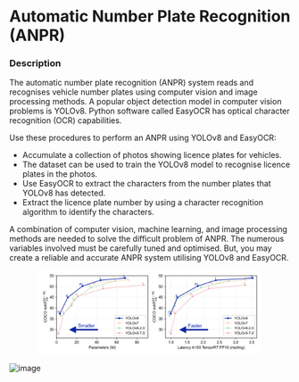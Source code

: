 # Automatic Number Plate Recognition (ANPR)

### Description

The automatic number plate recognition (ANPR) system reads and recognises vehicle number plates using computer vision and image processing methods. A popular object detection model in computer vision problems is YOLOv8. Python software called EasyOCR has optical character recognition (OCR) capabilities.

Use these procedures to perform an ANPR using YOLOv8 and EasyOCR:

* Accumulate a collection of photos showing licence plates for vehicles.
* The dataset can be used to train the YOLOv8 model to recognise licence plates in the photos.
* Use EasyOCR to extract the characters from the number plates that YOLOv8 has detected.
* Extract the licence plate number by using a character recognition algorithm to identify the characters.

A combination of computer vision, machine learning, and image processing methods are needed to solve the difficult problem of ANPR. The numerous variables involved must be carefully tuned and optimised. But, you may create a reliable and accurate ANPR system utilising YOLOv8 and EasyOCR.
<div align="center">
    <img src="yolo-comparison-plots.png" width="79%"/>
</div>

![image](https://github.com/tejus09/Automatic-Number-Plate-Recognition-Using-YOLOv8-EasyOCR/assets/115217128/aa5108cd-3ef8-4e71-8471-6559af3b20ba)

